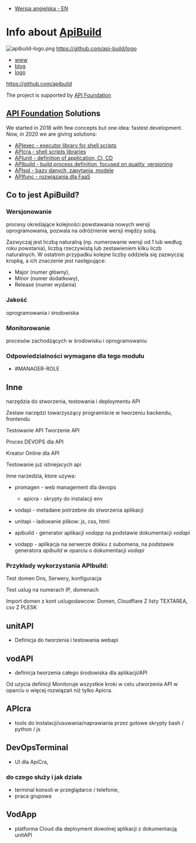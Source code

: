 + [Wersja angielska - EN](https://www.apibuild.com/)

# Info about [ApiBuild](https://www.apibuild.com)

![apibuild-logo.png](https://logo.apibuild.com//apibuild-logo.png)
https://github.com/api-build/logo


+ [www](https://www.apibuild.com/)
+ [blog](https://blog.apibuild.com/)
+ [logo](https://logo.apibuild.com/)


https://github.com/apibuild

The project is supported by [API Foundation](https://apifoundation.com)

## [API Foundation](https://apifoundation.com) Solutions
We started in 2018 with few concepts but one idea: fastest development.
Now, in 2020 we are giving solutions:

+ [APIexec - executor library for shell scripts](https://www.apiexec.com)
+ [APIcra - shell scripts libraries](https://www.apicra.com)
+ [APIunit - definition of application, CI, CD](https://www.apiunit.com)
+ [APIbuild - build process definition, focused on quality, versioning](https://www.apibuild.com)
+ [APIsql - bazy danych, zapytania, modele](https://www.apisql.com)
+ [APIfunc - rozwiązania dla FaaS](https://www.apifunc.com)


## Co to jest ApiBuild?

### Wersjonowanie

procesy określające kolejności powstawania nowych wersji oprogramowania, pozwala na odróżnienie wersji między sobą.

Zazwyczaj jest liczbą naturalną (np. numerowanie wersji od 1 lub według roku powstania), liczbą rzeczywistą lub zestawieniem kilku liczb naturalnych. W ostatnim przypadku kolejne liczby oddziela się zazwyczaj kropką, a ich znaczenie jest następujące:
+ Major (numer główny),
+ Minor (numer dodatkowy),
+ Release (numer wydania)

### Jakość

oprogramowania i środowiska


### Monitorowanie

procesów zachodzących w środowisku i oprogramowaniu


### Odpowiedzialności wymagane dla tego modułu
+ #MANAGER-ROLE


## Inne

narzędzia do stworzenia, testowania i deploymentu API

Zestaw narzędzi towarzyszący programiście w tworzeniu backendu, frontendu

Testowanie API
Tworzenie API

Proces DEVOPS dla API

Kreator Online dla API

Testowanie już istniejacych api

Inne narzedzia, ktore uzywa:

+ promagen - web management dla devops
	+ apicra - skrypty do instalacji env

+ vodapi - metadane potrzebne do stworzenia aplikacji
+ unitapi - ladowanie plikow: js, css, html
+ apibuild - generator aplikacji *vodapp* na podstawie dokumentacji *vodapi*
+ vodapp - aplikacja na serwerze dokku z subomena, na podstawie generatora *apibuild* w oparciu o dokumentacji *vodapi*


### Przykłady wykorzystania APIbuild:

Test domen
	Dns,
	Serwery, konfiguracja

Test uslug na numerach IP, domenach

Import domen z kont uslugodawcow:
Domen,
Cloudflare
Z listy TEXTAREA, csv
Z PLESK


## unitAPI
-  Definicja do tworzenia i testowania webapi

## vodAPI
- definicja tworzenia całego środowiska dla aplikacji/API

Od uzycia definicji
Monitoruje wszystkie kroki w celu utworzenia API w oparciu o więcej rozwiązań niż tylko Apicra.

## APIcra
- tools do instalacji/usuwania/naprawiania przez gotowe skrypty bash / python / js

## DevOpsTerminal
- UI dla ApiCra,

### do czego służy i jak działa
+ terminal konsoli w przeglądarce / telefonie,
+ praca grupowa


## VodApp
- platforma Cloud dla deployment dowolnej aplikacji z dokumentacją unitAPI

